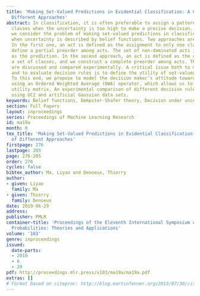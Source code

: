 ```yaml
---
title: 'Making Set-Valued Predictions in Evidential Classification: A Comparison of
  Different Approaches'
abstract: In classification, it is often preferable to assign a pattern to a set of
  classes when the uncertainty is too high to make a precise decision. In this paper,
  we consider the problem of making set-valued predictions in classification tasks,
  when uncertainty is described by belief functions. Two approaches are contrasted.
  In the first one, an act is defined as the assignment to only one class, and we
  define a partial preorder among acts. The set of non-dominated acts is then given
  as the prediction. In the second approach, an act is defined as the assignment to
  a set of classes, and we construct a complete preorder among acts. The two approaches
  are discussed and compared experimentally. A critical issue both to make decisions
  and to evaluate decision rules is to define the utility of set-valued prediction.
  To this end, we propose to model the decision maker’s attitude towards imprecision
  using an Ordered Weighted Average (OWA) operator, which allows us to extend the
  utility matrix. An experimental comparison of different decision rules is performed
  using UCI and artificial Gaussian data sets.
keywords: Belief functions, Dempster-Shafer theory, Decision under uncertainty
section: Full Papers
layout: inproceedings
series: Proceedings of Machine Learning Research
id: ma19a
month: 0
tex_title: 'Making Set-Valued Predictions in Evidential Classification: A Comparison
  of Different Approaches'
firstpage: 276
lastpage: 285
page: 276-285
order: 276
cycles: false
bibtex_author: Ma, Liyao and Denoeux, Thierry
author:
- given: Liyao
  family: Ma
- given: Thierry
  family: Denoeux
date: 2019-06-29
address: 
publisher: PMLR
container-title: 'Proceedings of the Eleventh International Symposium on Imprecise
  Probabilities: Theories and Applications'
volume: '103'
genre: inproceedings
issued:
  date-parts:
  - 2019
  - 6
  - 29
pdf: http://proceedings.mlr.press/v103/ma19a/ma19a.pdf
extras: []
# Format based on citeproc: http://blog.martinfenner.org/2013/07/30/citeproc-yaml-for-bibliographies/
---
```

